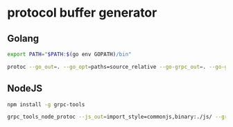 # protocol buffer generator

## Golang

```bash
export PATH="$PATH:$(go env GOPATH)/bin"

protoc --go_out=. --go_opt=paths=source_relative --go-grpc_out=. --go-grpc_opt=paths=source_relative helloworld/helloworld.proto
```

## NodeJS

```bash
npm install -g grpc-tools

grpc_tools_node_protoc --js_out=import_style=commonjs,binary:./js/ --grpc_out=grpc_js:./js helloworld/helloworld.proto
```
